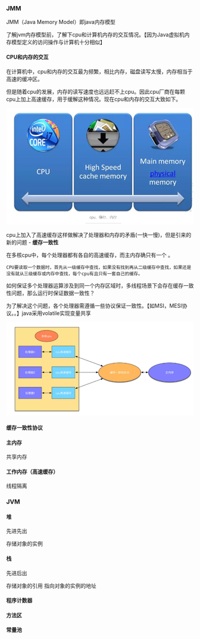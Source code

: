 ### JMM

JMM（Java Memory Model）即java内存模型

了解jvm内存模型前，了解下cpu和计算机内存的交互情况。【因为Java虚拟机内存模型定义的访问操作与计算机十分相似】

#### CPU和内存的交互

在计算机中，cpu和内存的交互最为频繁，相比内存，磁盘读写太慢，内存相当于高速的缓冲区。

但是随着cpu的发展，内存的读写速度也远远赶不上cpu。因此cpu厂商在每颗cpu上加上高速缓存，用于缓解这种情况。现在cpu和内存的交互大致如下。

![](/assets/jvm1.png)

cpu上加入了高速缓存这样做解决了处理器和内存的矛盾\(一快一慢\)，但是引来的新的问题 - **缓存一致性**

在多核cpu中，每个处理器都有各自的高速缓存，而主内存确只有一个 。

```
CPU要读取一个数据时，首先从一级缓存中查找，如果没有找到再从二级缓存中查找，如果还是没有就从三级缓存或内存中查找，每个cpu有且只有一套自己的缓存。
```

如何保证多个处理器运算涉及到同一个内存区域时，多线程场景下会存在缓存一致性问题，那么运行时保证数据一致性？

为了解决这个问题，各个处理器需遵循一些协议保证一致性。【如MSI，MESI协议。。】java采用volatile实现变量共享

![](/assets/jvm3.png)

#### 缓存一致性协议



#### 主内存

共享内存



#### 工作内存（高速缓存）

线程隔离





### JVM

#### 堆

先进先出

存储对象的实例

#### 栈  

先进后出

存储对象的引用 指向对象的实例的地址

#### 程序计数器

#### 方法区

#### 常量池



